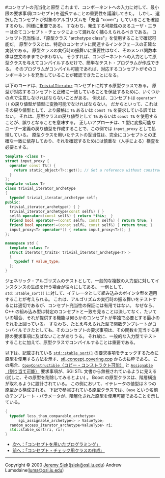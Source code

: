 #コンセプトの充当化と原型
これまで、コンポーネントへの入力に対して、最小限の要求事項(コンセプト)を選択することの重要性を議論してきた。 しかし、選択したコンセプトが対象のアルゴリズムを「充当 "cover"」していることを確認するのも、同様に重要である。 すなわち、発生する可能性のあるユーザ・エラーは全てコンセプト・チェックによって漏れなく捕らえられるべきである。 コンセプト充当性は、「原型クラス "archetype class"」を使用することで確認可能だ。 原型クラスとは、特定のコンセプトに関連するインタフェースの正確な実装である。 原型クラスの実行時の振舞いに重要性はなく、そのメンバ関数本体は空文のままでかまわない。 そうすれば、コンポーネントへの入力として原型クラスを与えてコンパイルするだけで、簡単なテスト・プログラムが作成できる。 そのプログラムがコンパイル可能であれば、対応するコンセプトがそのコンポーネントを充当していることが確認できたことになる。

以下のコードは、[`TrivialIterator`](http://www.sgi.com/tech/stl/trivial.html) コンセプトに対する原型クラスである。 原型が対応するコンセプトと正確に一致していることを保証するために、いくつかの点で注意しなければならないことがある。 例えば、コンセプトは `operator*()` の戻り値型が値型に変換可能でなければならない。 だからといって、これはその戻り値型として、より厳格に `T&` あるいは `const T&` を要求している訳ではない。 それは、原型クラスの戻り値型として `T&` あるいは `const T&` を使用することが、誤りとなることを意味する。 正しいアプローチは、`T` 型に変換可能なユーザー定義の戻り値型を作成することで、この例では `input_proxy` として処理している。 原型クラスを用いたテストの妥当性は、完全にコンセプトとの正確な一致に依存しており、それを確認するためには慎重な（人手による）検査を必要とする。

```cpp
template <class T>
struct input_proxy {
  operator const T&() {
    return static_object<T>::get(); // Get a reference without constructing
  }
};
template <class T>
class trivial_iterator_archetype
{
  typedef trivial_iterator_archetype self;
public:
  trivial_iterator_archetype() { }
  trivial_iterator_archetype(const self&) { }
  self& operator=(const self&) { return *this;  }
  friend bool operator==(const self&, const self&) { return true; }
  friend bool operator!=(const self&, const self&) { return true; }
  input_proxy<T> operator*() { return input_proxy<T>(); }
};

namespace std {
  template <class T>
  struct iterator_traits< trivial_iterator_archetype<T> >
  {
    typedef T value_type;
  };
}
```

ジェネリック・アルゴリズムのテストとして、一般的な複数の入力型に対してインスタンスの生成を行う場合が往々にしてある。 一例として、`std::stable_sort()` に対して、イテレータとして組み込みのポインタ型を適用することが考えられる。 これは、アルゴリズムの実行時の振る舞いをテストするには適切であるが、コンセプト充当性の保証には有用ではない。 なぜなら、C++ の組み込み型は特定のコンセプトとー致を見ることは決してなく、たいていの場合、それが提供する機能は何らかのコンセプトが単独で必要とする最小のそれを上回っている。 すなわち、たとえ与えられた型で関数テンプレートがコンパイルできたとしても、そのコンセプトの要求事項は、その関数を充当する実際の要求事項に及ばないことがありうる。 それ故に、一般的な入力型でテストすることに加えて、原型クラスでコンパイルすることは重要である。

以下は、記載されている [`std::stable_sort()`](https://sites.google.com/site/cpprefjp/reference/algorithm/stable_sort) の要求事項をチェックするために原型を使用する方法を示す、[stl_concept_covering.cpp](./stl_concept_covering.cpp.md) からの抜粋である。 この場合、[`CopyConstructible`（コピー・コンストラクト可能）](http://www.boost.org/doc/libs/1_31_0/libs/utility/CopyConstructible.html) と [`Assignable`（割り当て可能）](http://www.boost.org/doc/libs/1_31_0/libs/utility/Assignable.html) 要求事項が、SGI STL 文書から無視されているように見える (試しに、その原型を削除してみるとよい) 。 Boost の原型クラスは、階層構造が取れるように設計されている。 この例において、イテレータの値型は３つの原型から構成される。 下記で参照されている原型クラスでは、`Base` という名前のテンプレート・パラメータが、階層化された原型を使用可能であることを示している。

```cpp
{
  typedef less_than_comparable_archetype< 
      sgi_assignable_archetype<> > ValueType;
  random_access_iterator_archetype<ValueType> ri;
  std::stable_sort(ri, ri);
}
```


- [次へ：「コンセプトを用いたプログラミング」](./prog_with_concepts.md)
- [前へ：「コンセプト・チェック用クラスの作成」](./creating_concepts.md)


***
Copyright © 2000 [Jeremy Siek](http://www.boost.org/doc/libs/1_31_0/people/jeremy_siek.htm)(<jsiek@osl.iu.edu>) Andrew Lumsdaine(<lums@osl.iu.edu>)

